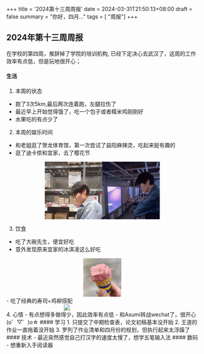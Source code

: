 +++
title = '2024第十三周周报'
date = 2024-03-31T21:50:13+08:00
draft = false
summary = "你好，四月..."
tags = [ "周报"]
+++
## 2024年第十三周周报
在学校的第四周，推辞掉了学院的培训机构, 已经下定决心去武汉了，这周的工作效率有点低，但是玩地很开心；
#### 生活
1. 本周的状态
- 跑了3次5km,最后两次连着跑，左腿拉伤了
- 最近早上开始觉得饿了，吃一个包子或者糯米鸡刚刚好
- 水果吃的有点少了
2. 本周的娱乐时间
- 和老姐逛了贺龙体育馆，第一次尝试了益阳麻辣烫，吃起来挺有趣的
- 逛了迪卡侬和宜家，去了樱花节
<div style="display: flex; justify-content: center;"> 
  <img src="https://raw.githubusercontent.com/looechao/blogimg/main/week13_4.jpg" style="width: 30%;" /> 
  <img src="https://raw.githubusercontent.com/looechao/blogimg/main/week13_1.jpg" style="width: 30%;" /> 
</div>

3. 饮食
- 吃了大碗先生，便宜好吃
- 意外发现原来宜家的冰淇凌这么好吃
<div style="display: flex; justify-content: center;">
    <img src="https://raw.githubusercontent.com/looechao/blogimg/main/week13_5.jpg" style="width: 20%;" /> 
</div>
- 吃了经典的寿司+鸡柳搭配
<div style="display: flex; justify-content: center;">
      <img src="https://raw.githubusercontent.com/looechao/blogimg/main/week13_2.jpg" style="width: 40%;" /> 
  </div>
4. 心情
- 有点想得多做得少，因此效率有点低
- 和Asumi转战wechat了，很开心 (o゜▽゜)o☆
#### 学习
1. 只提交了中期检查表，论文初稿基本没开始
2. 王道的作业一直拖着没开始
3. 罗列了作业清单和四月份的规划，但执行起来太浮躁了
#### 技术
- 最近突然感觉自己打汉字的速度太慢了，想学五笔输入法
#### 数码
- 想重新入手阅读器